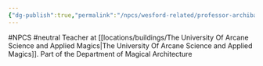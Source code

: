 ```yaml
---
{"dg-publish":true,"permalink":"/npcs/wesford-related/professor-archibald/"}
---
```


#NPCS #neutral
Teacher at [[locations/buildings/The University Of Arcane Science and Applied Magics\|The University Of Arcane Science and Applied Magics]].
Part of the Department of Magical Architecture